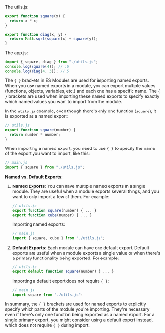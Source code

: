 The utils.js:

```javascript
export function square(x) {
  return x * x;
}

export function diag(x, y) {
  return Math.sqrt(square(x) + square(y));
}
```

The app.js:

```javascript
import { square, diag } from "./utils.js";
console.log(square(4)); // 16
console.log(diag(4, 3)); // 5
```

The `{ }` brackets in ES Modules are used for importing named exports. When you use named exports in a module, you can export multiple values (functions, objects, variables, etc.) and each one has a specific name. The `{ }` brackets are used when importing these named exports to specify exactly which named values you want to import from the module.

In the `utils.js` example, even though there's only one function (`square`), it is exported as a named export:

```javascript
// utils.js
export function square(number) {
  return number * number;
}
```

When importing a named export, you need to use `{ }` to specify the name of the export you want to import, like this:

```javascript
// main.js
import { square } from "./utils.js";
```

**Named vs. Default Exports**:

1. **Named Exports**: You can have multiple named exports in a single module. They are useful when a module exports several things, and you want to only import a few of them. For example:

   ```javascript
   // utils.js
   export function square(number) { ... }
   export function cube(number) { ... }
   ```

   Importing named exports:

   ```javascript
   // main.js
   import { square, cube } from "./utils.js";
   ```

2. **Default Exports**: Each module can have one default export. Default exports are useful when a module exports a single value or when there's a primary functionality being exported. For example:

   ```javascript
   // utils.js
   export default function square(number) { ... }
   ```

   Importing a default export does not require `{ }`:

   ```javascript
   // main.js
   import square from "./utils.js";
   ```

In summary, the `{ }` brackets are used for named exports to explicitly specify which parts of the module you're importing. They're necessary even if there's only one function being exported as a named export. For a single primary export, you might consider using a default export instead, which does not require `{ }` during import.
